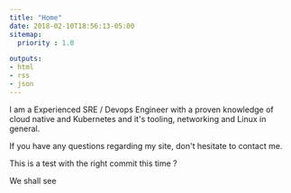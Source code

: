 ```yaml
---
title: "Home"
date: 2018-02-10T18:56:13-05:00
sitemap:
  priority : 1.0

outputs:
- html
- rss
- json
---
```


I am a Experienced SRE / Devops Engineer with a proven knowledge of cloud native and Kubernetes and it's tooling, networking and Linux in general.

If you have any questions regarding my site, don't hesitate to contact me.

This is a test with the right commit this time ?

We shall see